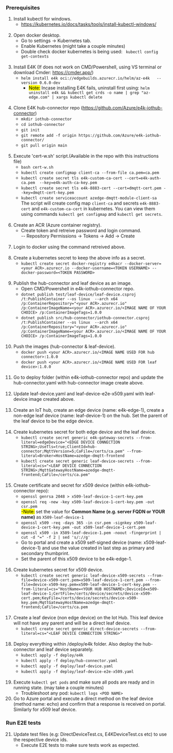 ### Prerequisites

1. Install kubectl for windows.
    - https://kubernetes.io/docs/tasks/tools/install-kubectl-windows/
<br/><br>
2. Open docker desktop.
    - Go to settings -> Kubernetes tab.
    - Enable Kubernetes (might take a couple minutes)
    - Double check docker kubernetes is being used: ` kubectl config get-contexts`
<br/><br>    
3. Install E4K (If does not work on CMD/Powershell, using VS terminal or download Cmder: https://cmder.app/)
    - `helm install e4k oci://edgebuilds.azurecr.io/helm/az-e4k   --version 0.6.0-dev`
        - <mark>Note:</mark> Incase installing E4K fails, uninstall first using: `helm uninstall e4k && kubectl get crds -o name | grep "az-edge.com" | xargs kubectl delete`
<br/><br>
4. Clone E4K hub-connector repo (https://github.com/Azure/e4k-iothub-connector)
    - `mkdir iothub-connector`
    - `cd iothub-connector`
    - `git init`
    - `git remote add -f origin https://github.com/Azure/e4k-iothub-connector/`
    - `git pull origin main`
<br/><br>
5. Execute 'cert-w.sh' script.(Available in the repo with this instructions file) 
    - `bash cert-w.sh`
    - `kubectl create configmap client-ca --from-file ca.pem=ca.pem`
    - `kubectl create secret tls e4k-custom-ca-cert --cert=e4k-auth-ca.pem  --key=e4k-auth-ca-key.pem`
    - `kubectl create secret tls e4k-8883-cert --cert=dmqtt-cert.pem --key=dmqtt-cert-key.pem`
    - `kubectl create serviceaccount azedge-dmqtt-module-client-sa`\
    The script will create config map `client-ca` and secrets `e4k-8883-cert` and `e4k-custom-ca-cert` in kubernetes. You can view them using commands `kubectl get configmap` and `kubectl get secrets`.
<br/><br>
6. Create an ACR (Azure container registry). 
    - Create token and retreive password and login command.\
    --  Repository Permissions -> Tokens -> Add -> Create
<br/><br>
7. Login to docker using the command retreived above.
<br/><br>
8. Create a kubernetes secret to keep the above info as a secret.
    - `kubectl create secret docker-registry e4kacr --docker-server=<your ACR>.azurecr.io --docker-username=<TOKEN USERNAME> --docker-password=<TOKEN PASSWORD>`
<br/><br>
9. Publish the hub-connector and leaf device as an image.
    - Open CMD/Powershell in e4k-iothub-connector repo.
    - `dotnet publish test/leaf-device/leaf-device.csproj /t:PublishContainer --os linux  --arch x64 /p:ContainerRepository="<your ACR>.azurecr.io" /p:ContainerImageName=<your ACR>.azurecr.io/<IMAGE NAME OF YOUR CHOICE> /p:ContainerImageTags=1.0.0`
    - `dotnet publish src/hub-connector/iothub-connector.csproj /t:PublishContainer --os linux  --arch x64 /p:ContainerRepository="<your ACR>.azurecr.io" /p:ContainerImageName=<your ACR>.azurecr.io/<IMAGE NAME OF YOUR CHOICE> /p:ContainerImageTags=1.0.0`
<br/><br>
10. Push the images (hub-connector & leaf-device).
    - `docker push <your ACR>.azurecr.io/<IMAGE NAME USED FOR hub connector>:1.0.0`
    - `docker push <your ACR>.azurecr.io/<IMAGE NAME USED FOR leaf device>:1.0.0`
<br/><br>
11. Go to deploy folder (within e4k-iothub-connector repo) and update the hub-connector.yaml with hub-connector image create above.
<br/><br>
12. Update leaf-device.yaml and leaf-device-e2e-x509.yaml with leaf-device image created above.
<br/><br>
13. Create an IoT hub, create an edge device (name: e4k-edge-1), create a non-edge leaf device (name: leaf-device-1) on the hub. Set the parent of the leaf device to be the edge device.
<br/><br>
14. Create kubernetes secret for both edge device and the leaf device.
    - `kubectl create secret generic e4k-gateway-secrets --from-literal=edgeDevice="<EDGE DEVICE CONNECTION STRING>;UseTls=true;ClientId=hub-connector;MqttVersion=5;CaFile=/certs/ca.pem" --from-literal=Broker=HostName=azedge-dmqtt-frontend`
    - `kubectl create secret generic leaf-device-secrets --from-literal=cs="<LEAF DEVICE CONNECTION STRING>;MqttGatewayHostName=azedge-dmqtt-frontend;CaFile=/certs/ca.pem"`
<br/><br>
15. Create certificate and secret for x509 device (within e4k-iothub-connector repo):
    - `openssl genrsa 2048 > x509-leaf-device-1-cert-key.pem`
    - `openssl req -new -key x509-leaf-device-1-cert-key.pem -out csr.pem`  
        <mark>-Note:</mark> set the value for __Common Name (e.g. server FQDN or YOUR name)__ as `X509-leaf-device-1`
    - `openssl x509 -req -days 365 -in csr.pem -signkey x509-leaf-device-1-cert-key.pem -out x509-leaf-device-1-cert.pem`
    - `openssl x509 -in X509-leaf-device-1.pem -noout -fingerprint | cut -d "=" -f 2 | sed 's/://g'`
    - Go to portal and create a x509 self-signed device (name: x509-leaf-device-1) and use the value created in last step as primary and secondary thumbprint.
    - Set the parent of this x509 device to be e4k-edge-1.
<br/><br>
16. Create kubernetes secret for x509 device.
    - `kubectl create secret generic leaf-device-x509-secrets --from-file=device-x509-cert.pem=x509-leaf-device-1-cert.pem --from-file=device-x509-key.pem=x509-leaf-device-1-cert-key.pem --from-literal=cs="HostName=<YOUR HUB HOSTNAME>;DeviceId=x509-leaf-device-1;CertFile=/certs/device/secrets/device-x509-cert.pem;KeyFile=/certs/device/secrets/device-x509-key.pem;MqttGatewayHostName=azedge-dmqtt-frontend;CaFile=/certs/ca.pem`
<br/><br>
17. Create a leaf device (non edge device) on the Iot Hub. This leaf device will not have any parent and will be a direct leaf device.
    - `kubectl create secret generic direct-device-secrets --from-literal=cs="<LEAF DEVICE CONNECTION STRING>"`
<br/><br>
18. Deploy everything within /deploy/e4k folder. Also deploy the hub-connector and leaf device separately.
    - `kubectl apply -f deploy/e4k`
    - `kubectl apply -f deploy/hub-connector.yaml`
    - `kubectl apply -f deploy/leaf-device.yaml`
    - `kubectl apply -f deploy/leaf-device-e2e-x509.yaml`
<br/><br>
19. Execute `kubectl get pods` and make sure all pods are ready and in running state. (may take a couple minutes)
    - Troubleshoot any pod: `kubectl logs <POD NAME>`
20. Go to Azure portal and execute a direct method on the leaf device (method name: echo) and confirm that a response is received on portal. Similarly for x509 leaf device.

### Run E2E tests

21. Update test files (e.g: DirectDeviceTest.cs, E4KDeviceTest.cs etc) to use the respective device ids.
    - Execute E2E tests to make sure tests work as expected.
